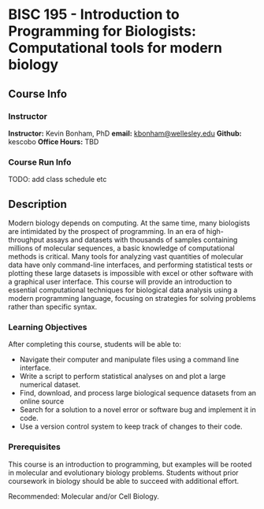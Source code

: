# BISC 195 - Introduction to Programming for Biologists: Computational tools for modern biology

## Course Info

### Instructor
**Instructor:** Kevin Bonham, PhD
**email:** kbonham@wellesley.edu
**Github:** kescobo
**Office Hours:** TBD

### Course Run Info

TODO: add class schedule etc

## Description

Modern biology depends on computing.
At the same time, many biologists are intimidated by the prospect of programming.
In an era of high-throughput assays
and datasets with thousands of samples containing millions of molecular sequences,
a basic knowledge of computational methods is critical.
Many tools for analyzing vast quantities of molecular data have only command-line interfaces,
and performing statistical tests or plotting these large datasets
is impossible with excel or other software with a graphical user interface.
This course will provide an introduction to essential computational techniques
for biological data analysis using a modern programming language,
focusing on strategies for solving problems rather than specific syntax.

### Learning Objectives

After completing this course, students will be able to:

- Navigate their computer and manipulate files using a command line interface.
- Write a script to perform statistical analyses on and plot a large numerical dataset.
- Find, download, and process large biological sequence datasets from an online source
- Search for a solution to a novel error or software bug and implement it in code.
- Use a version control system to keep track of changes to their code.

### Prerequisites

This course is an introduction to programming,
but examples will be rooted in molecular and evolutionary biology problems.
Students without prior coursework in biology should be able to succeed with additional effort.

Recommended: Molecular and/or Cell Biology.
